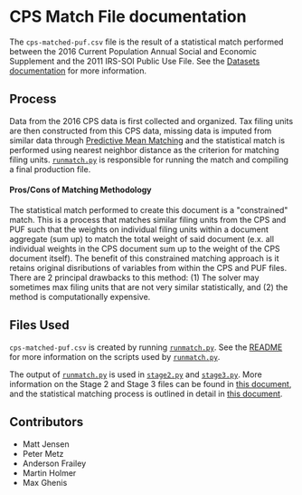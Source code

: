 # CPS Match File documentation

The `cps-matched-puf.csv` file is the result of a statistical match performed between the 2016 Current Population Annual Social and Economic Supplement and the 2011 IRS-SOI Public Use File. See the [Datasets documentation](/datasets.md#input-files) for more information.


## Process

Data from the 2016 CPS data is first collected and organized. Tax filing units are then constructed from this CPS data, missing data is imputed from similar data through [Predictive Mean Matching](https://stefvanbuuren.name/fimd/sec-pmm.html) and the statistical match is performed using nearest neighbor distance as the criterion for matching filing units. [`runmatch.py`](Matching/runmatch.py) is responsible for running the match and compiling a final production file.



#### Pros/Cons of Matching Methodology

The statistical match performed to create this document is a "constrained" match. This is a process that matches similar filing units from the CPS and PUF such that the weights on individual filing units within a document aggregate (sum up) to match the total weight of said document (e.x. all individual weights in the CPS document sum up to the weight of the CPS document itself). The benefit of this constrained matching approach is it retains original disributions of variables from within the CPS and PUF files. There are 2 principal drawbacks to this method: (1) The solver may sometimes max filing units that are not very similar statistically, and (2) the method is computationally expensive.



## Files Used

`cps-matched-puf.csv` is created by running [`runmatch.py`](Matching/runmatch.py). See the [README](README.md) for more information on the scripts used by [`runmatch.py`](Matching/runmatch.py).

The output of [`runmatch.py`](Matching/runmatch.py) is used in [`stage2.py`](/puf_stage2/stage2.py) and [`stage3.py`](/puf_stage3/stage3.py). More information on the Stage 2 and Stage 3 files can be found in [this document](/puf_stage3/doc/puf_stage3.md), and the statistical matching process is outlined in detail in [this document](doc/MatchingDocumentationRevised.pdf).



## Contributors

- Matt Jensen
- Peter Metz
- Anderson Frailey
- Martin Holmer
- Max Ghenis


